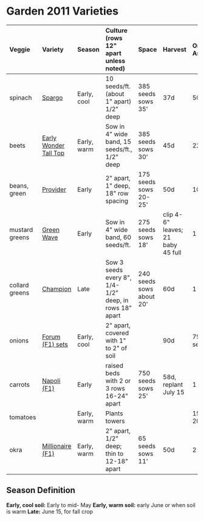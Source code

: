 # Garden 2011 Varieties #

|**Veggie**|**Variety**|**Season**|**Culture** (rows 12" apart unless noted) |**Space**|**Harvest**|**Order Amt.**|
|:---------|:----------|:---------|:-----------------------------------------|:--------|:----------|:-------------|
| spinach  | [Spargo](http://www.johnnyseeds.com/p-6664-spargo-f1.aspx)| Early, cool |  10 seeds/ft. (about 1" apart) 1/2" deep |385 seeds sows 35' | 37d       |5000          |
| beets    | [Early Wonder Tall Top](http://www.johnnyseeds.com/p-7927-early-wonder-tall-top.aspx) | Early, warm |Sow in 4" wide band, 15 seeds/ft., 1/2" deep  | 385 seeds sows 30' |45d        |2200          |
| beans, green  | [Provider](http://www.johnnyseeds.com/p-6477-provider-og.aspx) | Early    | 2" apart, 1" deep, 18" row spacing       |175 seeds sows 20-25' | 50d       |1000          |
| mustard greens | [Green Wave](http://www.johnnyseeds.com/p-5612-green-wave.aspx) | Early    | Sow in 4" wide band, 60 seeds/ft.        |275 seeds sows 18' | clip 4- 6" leaves; 21 baby 45 full|1 pkg         |
| collard greens | [Champion](http://www.johnnyseeds.com/p-6224-champion.aspx) | Late     | Sow 3 seeds every 8", 1/4- 1/2" deep, in rows 18" apart |240 seeds sows about 20' |  60d      | 1 pkg        |
| onions   | [Forum (F1) sets](http://www.johnnyseeds.com/p-8282-forum-f1.aspx)| Early, cool| 2" apart, covered with 1" to 2" of soil  |         | 90d       |75+ sets      |
| carrots  | [Napoli (F1)](http://www.johnnyseeds.com/p-7229-napoli-f1-og.aspx) | Early    |  raised beds with 2 or 3 rows 16-24" apart| 750 seeds sows 25'| 58d, replant July 15|1 pkg         |
| tomatoes |           | Early, warm|Plants towers                             |         |           |15-20         |
| okra     | [Millionaire (F1)](http://www.johnnyseeds.com/p-7733-millionaire-f1.aspx) | Early, warm |2" apart, 1/2" deep; thin to 12-18" apart  | 65 seeds sows 11'| 50d       |2 pkg         |


## Season Definition ##

**Early, cool soil:** Early to mid- May
**Early, warm soil:** early June or when soil is warm
**Late:** June 15, for fall crop




